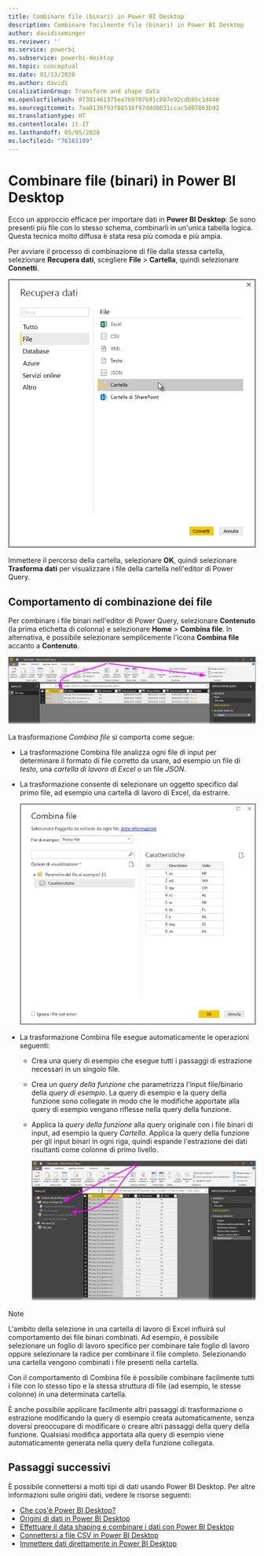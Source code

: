 ```yaml
---
title: Combinare file (binari) in Power BI Desktop
description: Combinare facilmente file (binari) in Power BI Desktop
author: davidiseminger
ms.reviewer: ''
ms.service: powerbi
ms.subservice: powerbi-desktop
ms.topic: conceptual
ms.date: 01/13/2020
ms.author: davidi
LocalizationGroup: Transform and shape data
ms.openlocfilehash: 07381461375ea7b9707b91c807e92cdb85c1d440
ms.sourcegitcommit: 7aa0136f93f88516f97ddd8031ccac5d07863b92
ms.translationtype: HT
ms.contentlocale: it-IT
ms.lasthandoff: 05/05/2020
ms.locfileid: "76161109"
---
```

# <a name="combine-files-binaries-in-power-bi-desktop"></a>Combinare file (binari) in Power BI Desktop

Ecco un approccio efficace per importare dati in **Power BI Desktop**: Se sono presenti più file con lo stesso schema, combinarli in un'unica tabella logica. Questa tecnica molto diffusa è stata resa più comoda e più ampia.

Per avviare il processo di combinazione di file dalla stessa cartella, selezionare **Recupera dati**, scegliere **File** > **Cartella**, quindi selezionare **Connetti**.

![Connessione alla cartella di file, finestra di dialogo Recupera dati, Power BI Desktop](media/desktop-combine-binaries/combine-binaries_1.png)

Immettere il percorso della cartella, selezionare **OK**, quindi selezionare **Trasforma dati** per visualizzare i file della cartella nell'editor di Power Query.

## <a name="combine-files-behavior"></a>Comportamento di combinazione dei file

Per combinare i file binari nell'editor di Power Query, selezionare **Contenuto** (la prima etichetta di colonna) e selezionare **Home** > **Combina file**. In alternativa, è possibile selezionare semplicemente l'icona **Combina file** accanto a **Contenuto**.

![Comando Combina file, editor di Power Query, Power BI Desktop](media/desktop-combine-binaries/combine-binaries_2a.png)

La trasformazione *Combina file* si comporta come segue:

* La trasformazione Combina file analizza ogni file di input per determinare il formato di file corretto da usare, ad esempio un file di *testo*, una *cartella di lavoro di Excel* o un file *JSON*.
* La trasformazione consente di selezionare un oggetto specifico dal primo file, ad esempio una cartella di lavoro di Excel, da estrarre.
  
  ![Finestra di dialogo Combina file, editor di Power Query, Power BI Desktop](media/desktop-combine-binaries/combine-binaries_3.png)
* La trasformazione Combina file esegue automaticamente le operazioni seguenti:
  
  * Crea una query di esempio che esegue tutti i passaggi di estrazione necessari in un singolo file.
  * Crea un *query della funzione* che parametrizza l'input file/binario della *query di esempio*. La query di esempio e la query della funzione sono collegate in modo che le modifiche apportate alla query di esempio vengano riflesse nella query della funzione.
  * Applica la *query della funzione* alla query originale con i file binari di input, ad esempio la query *Cartella*. Applica la query della funzione per gli input binari in ogni riga, quindi espande l'estrazione dei dati risultanti come colonne di primo livello.

    ![Risultati della trasformazione Combina file, editor di Power Query, Power BI Desktop](media/desktop-combine-binaries/combine-binaries_4.png)

> [!NOTE]
> L'ambito della selezione in una cartella di lavoro di Excel influirà sul comportamento dei file binari combinati. Ad esempio, è possibile selezionare un foglio di lavoro specifico per combinare tale foglio di lavoro oppure selezionare la radice per combinare il file completo. Selezionando una cartella vengono combinati i file presenti nella cartella. 

Con il comportamento di Combina file è possibile combinare facilmente tutti i file con lo stesso tipo e la stessa struttura di file (ad esempio, le stesse colonne) in una determinata cartella.

È anche possibile applicare facilmente altri passaggi di trasformazione o estrazione modificando la query di esempio creata automaticamente, senza doversi preoccupare di modificare o creare altri passaggi della query della funzione. Qualsiasi modifica apportata alla query di esempio viene automaticamente generata nella query della funzione collegata.

## <a name="next-steps"></a>Passaggi successivi

È possibile connettersi a molti tipi di dati usando Power BI Desktop. Per altre informazioni sulle origini dati, vedere le risorse seguenti:

* [Che cos'è Power BI Desktop?](desktop-what-is-desktop.md)
* [Origini di dati in Power BI Desktop](desktop-data-sources.md)
* [Effettuare il data shaping e combinare i dati con Power BI Desktop](desktop-shape-and-combine-data.md)
* [Connettersi a file CSV in Power BI Desktop](desktop-connect-csv.md)
* [Immettere dati direttamente in Power BI Desktop](desktop-enter-data-directly-into-desktop.md)
